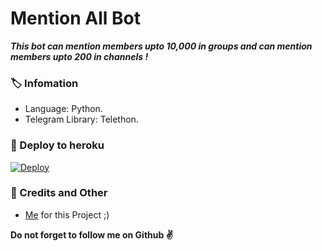 # Mention All Bot
_**This bot can mention members upto 10,000 in groups and can mention members upto 200 in channels !**_

### 🏷 Infomation
- Language: Python.
- Telegram Library: Telethon.

### 🚀 Deploy to heroku
[![Deploy](https://www.herokucdn.com/deploy/button.svg)](https://heroku.com/deploy?template=https://github.com/Esumo253/MentionAllBot.git)

### 🎯 Credits and Other
- [Me](https://github.com/AnjanaMadu) for this Project ;)

**Do not forget to follow me on Github ✌️**
